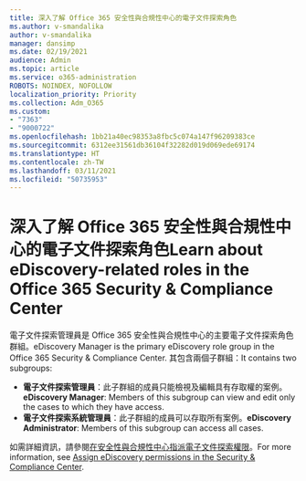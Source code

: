 ```yaml
---
title: 深入了解 Office 365 安全性與合規性中心的電子文件探索角色
ms.author: v-smandalika
author: v-smandalika
manager: dansimp
ms.date: 02/19/2021
audience: Admin
ms.topic: article
ms.service: o365-administration
ROBOTS: NOINDEX, NOFOLLOW
localization_priority: Priority
ms.collection: Adm_O365
ms.custom:
- "7363"
- "9000722"
ms.openlocfilehash: 1bb21a40ec98353a8fbc5c074a147f96209383ce
ms.sourcegitcommit: 6312ee31561db36104f32282d019d069ede69174
ms.translationtype: HT
ms.contentlocale: zh-TW
ms.lasthandoff: 03/11/2021
ms.locfileid: "50735953"
---
```

# <a name="learn-about-ediscovery-related-roles-in-the-office-365-security--compliance-center"></a><span data-ttu-id="574a5-102">深入了解 Office 365 安全性與合規性中心的電子文件探索角色</span><span class="sxs-lookup"><span data-stu-id="574a5-102">Learn about eDiscovery-related roles in the Office 365 Security & Compliance Center</span></span>

<span data-ttu-id="574a5-103">電子文件探索管理員是 Office 365 安全性與合規性中心的主要電子文件探索角色群組。</span><span class="sxs-lookup"><span data-stu-id="574a5-103">eDiscovery Manager is the primary eDiscovery role group in the Office 365 Security & Compliance Center.</span></span> <span data-ttu-id="574a5-104">其包含兩個子群組：</span><span class="sxs-lookup"><span data-stu-id="574a5-104">It contains two subgroups:</span></span>

- <span data-ttu-id="574a5-105">**電子文件探索管理員**：此子群組的成員只能檢視及編輯具有存取權的案例。</span><span class="sxs-lookup"><span data-stu-id="574a5-105">**eDiscovery Manager**: Members of this subgroup can view and edit only the cases to which they have access.</span></span>
- <span data-ttu-id="574a5-106">**電子文件探索系統管理員**：此子群組的成員可以存取所有案例。</span><span class="sxs-lookup"><span data-stu-id="574a5-106">**eDiscovery Administrator**: Members of this subgroup can access all cases.</span></span>

<span data-ttu-id="574a5-107">如需詳細資訊，請參閱[在安全性與合規性中心指派電子文件探索權限](https://docs.microsoft.com/microsoft-365/compliance/assign-ediscovery-permissions)。</span><span class="sxs-lookup"><span data-stu-id="574a5-107">For more information, see [Assign eDiscovery permissions in the Security & Compliance Center](https://docs.microsoft.com/microsoft-365/compliance/assign-ediscovery-permissions).</span></span>